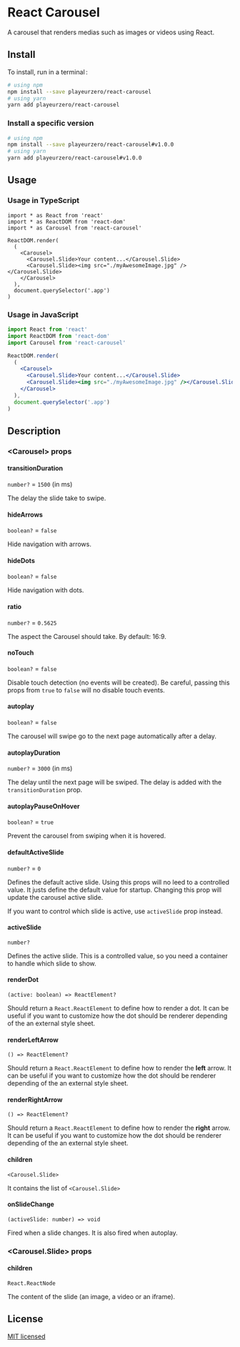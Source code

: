 # React Carousel

A carousel that renders medias such as images or videos using React.

## Install

To install, run in a terminal&#x202f;:

```bash
# using npm
npm install --save playeurzero/react-carousel
# using yarn
yarn add playeurzero/react-carousel
```

### Install a specific version

```bash
# using npm
npm install --save playeurzero/react-carousel#v1.0.0
# using yarn
yarn add playeurzero/react-carousel#v1.0.0
```

## Usage

### Usage in TypeScript

```tsx
import * as React from 'react'
import * as ReactDOM from 'react-dom'
import * as Carousel from 'react-carousel'

ReactDOM.render(
  (
    <Carousel>
      <Carousel.Slide>Your content...</Carousel.Slide>
      <Carousel.Slide><img src="./myAwesomeImage.jpg" /></Carousel.Slide>
    </Carousel>
  ),
  document.querySelector('.app')
)
```

### Usage in JavaScript

```jsx
import React from 'react'
import ReactDOM from 'react-dom'
import Carousel from 'react-carousel'

ReactDOM.render(
  (
    <Carousel>
      <Carousel.Slide>Your content...</Carousel.Slide>
      <Carousel.Slide><img src="./myAwesomeImage.jpg" /></Carousel.Slide>
    </Carousel>
  ),
  document.querySelector('.app')
)
```

## Description

### \<Carousel> props

#### transitionDuration

`number?` = `1500` (in ms)

The delay the slide take to swipe.

#### hideArrows

`boolean?` = `false`

Hide navigation with arrows.

#### hideDots

`boolean?` = `false`

Hide navigation with dots.

#### ratio

`number?` = `0.5625`

The aspect the Carousel should take.
By default: 16:9.

#### noTouch

`boolean?` = `false`

Disable touch detection (no events will be created).
Be careful, passing this props from `true` to `false` will no disable touch events.

#### autoplay

`boolean?` = `false`

The carousel will swipe go to the next page automatically after a delay.

#### autoplayDuration

`number?` = `3000` (in ms)

The delay until the next page will be swiped.
The delay is added with the `transitionDuration` prop.

#### autoplayPauseOnHover

`boolean?` = `true`

Prevent the carousel from swiping when it is hovered.

#### defaultActiveSlide

`number?` = `0`

Defines the default active slide.
Using this props will no leed to a controlled value. It justs define the default value for startup.
Changing this prop will update the carousel active slide.

If you want to control which slide is active, use `activeSlide` prop instead.

#### activeSlide

`number?`

Defines the active slide. This is a controlled value, so you need a container to handle which slide to show.

#### renderDot

`(active: boolean) => ReactElement?`

Should return a `React.ReactElement` to define how to render a dot.
It can be useful if you want to customize how the dot should be renderer depending of the an external style sheet.

#### renderLeftArrow

`() => ReactElement?`

Should return a `React.ReactElement` to define how to render the __left__ arrow.
It can be useful if you want to customize how the dot should be renderer depending of the an external style sheet.

#### renderRightArrow

`() => ReactElement?`

Should return a `React.ReactElement` to define how to render the __right__ arrow.
It can be useful if you want to customize how the dot should be renderer depending of the an external style sheet.

#### children

`<Carousel.Slide>`

It contains the list of `<Carousel.Slide>`

#### onSlideChange

`(activeSlide: number) => void`

Fired when a slide changes.
It is also fired when autoplay.

### \<Carousel.Slide> props

#### children

`React.ReactNode`

The content of the slide (an image, a video or an iframe).

## License

[MIT licensed](LICENSE)

